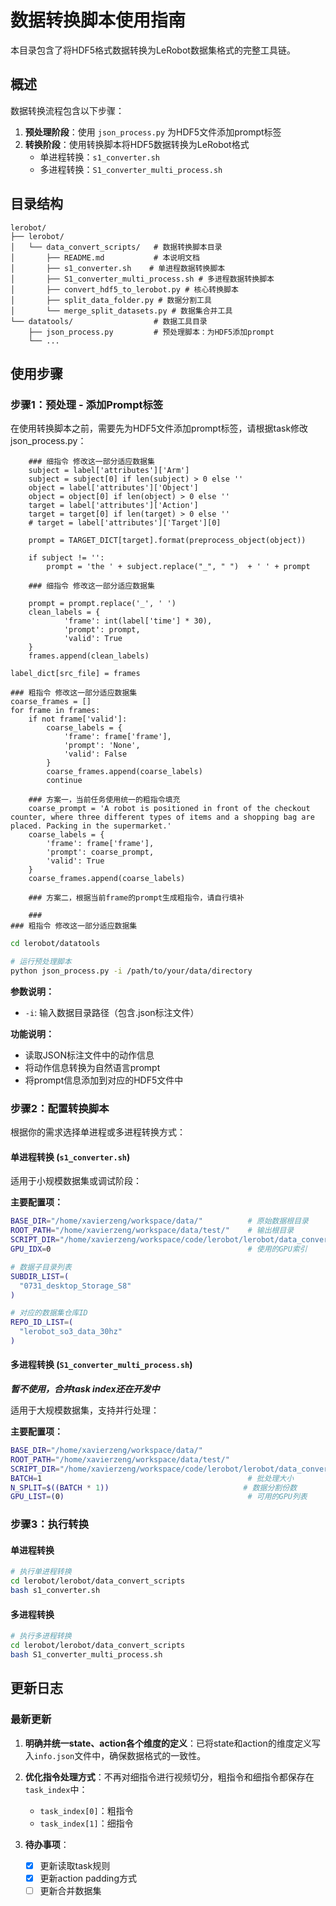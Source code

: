 # 数据转换脚本使用指南

本目录包含了将HDF5格式数据转换为LeRobot数据集格式的完整工具链。

## 概述

数据转换流程包含以下步骤：
1. **预处理阶段**：使用 `json_process.py` 为HDF5文件添加prompt标签
2. **转换阶段**：使用转换脚本将HDF5数据转换为LeRobot格式
   - 单进程转换：`s1_converter.sh`
   - 多进程转换：`S1_converter_multi_process.sh`

## 目录结构

```
lerobot/
├── lerobot/
│   └── data_convert_scripts/   # 数据转换脚本目录
│       ├── README.md           # 本说明文档
│       ├── s1_converter.sh    # 单进程数据转换脚本
│       ├── S1_converter_multi_process.sh # 多进程数据转换脚本
│       ├── convert_hdf5_to_lerobot.py # 核心转换脚本
│       ├── split_data_folder.py # 数据分割工具
│       └── merge_split_datasets.py # 数据集合并工具
└── datatools/                  # 数据工具目录
    ├── json_process.py         # 预处理脚本：为HDF5添加prompt
    └── ...
```

## 使用步骤

### 步骤1：预处理 - 添加Prompt标签

在使用转换脚本之前，需要先为HDF5文件添加prompt标签，请根据task修改json_process.py：
```
    ### 细指令 修改这一部分适应数据集
    subject = label['attributes']['Arm']
    subject = subject[0] if len(subject) > 0 else ''
    object = label['attributes']['Object']
    object = object[0] if len(object) > 0 else ''
    target = label['attributes']['Action']
    target = target[0] if len(target) > 0 else ''
    # target = label['attributes']['Target'][0]

    prompt = TARGET_DICT[target].format(preprocess_object(object))
    
    if subject != '':
        prompt = 'the ' + subject.replace("_", " ")  + ' ' + prompt
            
    ### 细指令 修改这一部分适应数据集

    prompt = prompt.replace('_', ' ')
    clean_labels = {
            'frame': int(label['time'] * 30),
            'prompt': prompt,
            'valid': True
    }
    frames.append(clean_labels)

label_dict[src_file] = frames

### 粗指令 修改这一部分适应数据集
coarse_frames = []
for frame in frames:
    if not frame['valid']:
        coarse_labels = {
            'frame': frame['frame'],
            'prompt': 'None',
            'valid': False
        }
        coarse_frames.append(coarse_labels)
        continue

    ### 方案一，当前任务使用统一的粗指令填充
    coarse_prompt = 'A robot is positioned in front of the checkout counter, where three different types of items and a shopping bag are placed. Packing in the supermarket.'
    coarse_labels = {
        'frame': frame['frame'],
        'prompt': coarse_prompt,
        'valid': True
    }
    coarse_frames.append(coarse_labels)

    ### 方案二，根据当前frame的prompt生成粗指令，请自行填补
    
    ###
### 粗指令 修改这一部分适应数据集
```

```bash
cd lerobot/datatools

# 运行预处理脚本
python json_process.py -i /path/to/your/data/directory
```

**参数说明：**
- `-i`: 输入数据目录路径（包含.json标注文件）

**功能说明：**
- 读取JSON标注文件中的动作信息
- 将动作信息转换为自然语言prompt
- 将prompt信息添加到对应的HDF5文件中

### 步骤2：配置转换脚本

根据你的需求选择单进程或多进程转换方式：

#### 单进程转换 (`s1_converter.sh`)

适用于小规模数据集或调试阶段：


**主要配置项：**
```bash
BASE_DIR="/home/xavierzeng/workspace/data/"          # 原始数据根目录
ROOT_PATH="/home/xavierzeng/workspace/data/test/"    # 输出根目录
SCRIPT_DIR="/home/xavierzeng/workspace/code/lerobot/lerobot/data_convert_scripts"
GPU_IDX=0                                            # 使用的GPU索引

# 数据子目录列表
SUBDIR_LIST=(
  "0731_desktop_Storage_S8"
)

# 对应的数据集仓库ID
REPO_ID_LIST=(
  "lerobot_so3_data_30hz"
)

```

#### 多进程转换 (`S1_converter_multi_process.sh`)
***暂不使用，合并task index还在开发中***

适用于大规模数据集，支持并行处理：

**主要配置项：**
```bash
BASE_DIR="/home/xavierzeng/workspace/data/"
ROOT_PATH="/home/xavierzeng/workspace/data/test/"
SCRIPT_DIR="/home/xavierzeng/workspace/code/lerobot/lerobot/data_convert_scripts"
BATCH=1                                              # 批处理大小
N_SPLIT=$((BATCH * 1))                              # 数据分割份数
GPU_LIST=(0)                                         # 可用的GPU列表
```

### 步骤3：执行转换

#### 单进程转换
```bash
# 执行单进程转换
cd lerobot/lerobot/data_convert_scripts
bash s1_converter.sh
```

#### 多进程转换
```bash
# 执行多进程转换
cd lerobot/lerobot/data_convert_scripts
bash S1_converter_multi_process.sh
```

## 更新日志

### 最新更新

1. **明确并统一state、action各个维度的定义**：已将state和action的维度定义写入`info.json`文件中，确保数据格式的一致性。

2. **优化指令处理方式**：不再对细指令进行视频切分，粗指令和细指令都保存在`task_index`中：
   - `task_index[0]`：粗指令
   - `task_index[1]`：细指令

3. **待办事项**：
   - [x] 更新读取task规则
   - [x] 更新action padding方式
   - [ ] 更新合并数据集
